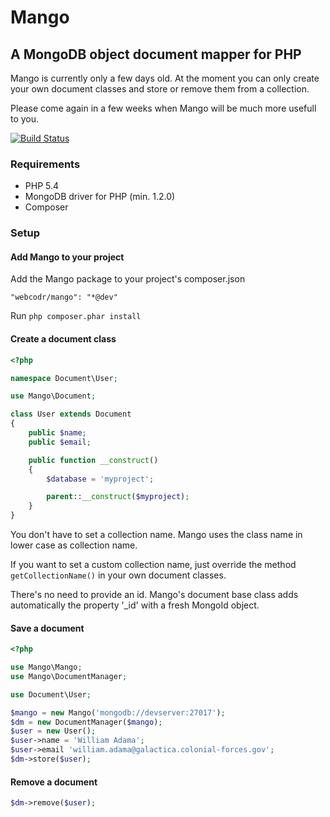 # Mango
## A MongoDB object document mapper for PHP

Mango is currently only a few days old. At the moment you can only create your own document classes and store or remove them from a collection.

Please come again in a few weeks when Mango will be much more usefull to you.

[![Build Status](https://travis-ci.org/WebCodr/Mango.png?branch=master)](https://travis-ci.org/WebCodr/Mango)

### Requirements

- PHP 5.4
- MongoDB driver for PHP (min. 1.2.0)
- Composer

### Setup

#### Add Mango to your project

Add the Mango package to your project's composer.json

~~~
"webcodr/mango": "*@dev"
~~~

Run `php composer.phar install`

#### Create a document class

~~~ php
<?php

namespace Document\User;

use Mango\Document;

class User extends Document
{
    public $name;
    public $email;

    public function __construct()
    {
        $database = 'myproject';

        parent::__construct($myproject);
    }
}
~~~

You don't have to set a collection name. Mango uses the class name in lower case as collection name.

If you want to set a custom collection name, just override the method `getCollectionName()` in your own document classes.

There's no need to provide an id. Mango's document base class adds automatically the property '_id' with a fresh MongoId object.

#### Save a document

~~~ php
<?php

use Mango\Mango;
use Mango\DocumentManager;

use Document\User;

$mango = new Mango('mongodb://devserver:27017');
$dm = new DocumentManager($mango);
$user = new User();
$user->name = 'William Adama';
$user->email 'william.adama@galactica.colonial-forces.gov';
$dm->store($user);
~~~

#### Remove a document

~~~ php
$dm->remove($user);
~~~


